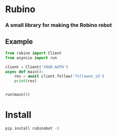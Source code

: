 # Rubino
### A small library for making the Robino robot 


## Example
```python
from rubino import Client
from asyncio import run

client = Client('YOUR-AUTH')
async def main():
    res = await client.follow('followee_id')
    print(res)


run(main())
```


# Install
```bash
pip install rubinobot -U
```
